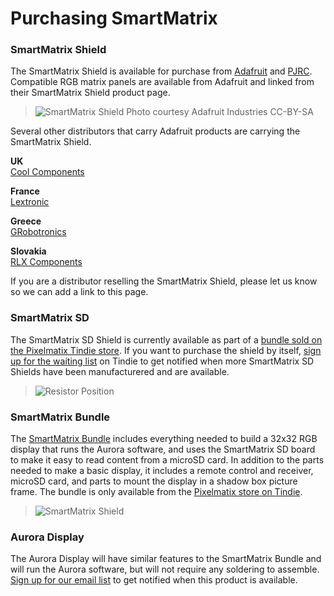 # Purchasing SmartMatrix

### SmartMatrix Shield

The SmartMatrix Shield is available for purchase from [Adafruit](https://www.adafruit.com/products/1902) and [PJRC](http://www.pjrc.com/store/smartmatrix_kit.html).  Compatible RGB matrix panels are available from Adafruit and linked from their SmartMatrix Shield product page.  
  
> ![SmartMatrix Shield](photos/Shop/AdafruitSmartMatrixKit.jpg)
> Photo courtesy Adafruit Industries CC-BY-SA
  
Several other distributors that carry Adafruit products are carrying the SmartMatrix Shield.  
  
**UK**  
[Cool Components](https://www.coolcomponents.co.uk/smartmatrix-shield-for-teensy-3-1.html)

**France**  
[Lextronic](http://www.lextronic.fr/P30184-module-smartmatrix-shield.html)
  
**Greece**  
[GRobotronics](http://grobotronics.com/smartmatrix-shield-for-teensy-3.1.html)

**Slovakia**  
[RLX Components](http://www.rlx.sk/sk/arm-freescale/2919-smartmatrix-shield-for-teensy-31-adafruit-1902.html)

If you are a distributor reselling the SmartMatrix Shield, please let us know so we can add a link to this page.  
  


### SmartMatrix SD

The SmartMatrix SD Shield is currently available as part of a [bundle sold on the Pixelmatix Tindie store](https://www.tindie.com/products/Pixelmatix/smartmatrix-sd-shield/).  If you want to purchase the shield by itself, [sign up for the waiting list](https://www.tindie.com/products/Pixelmatix/smartmatrix-sd-kit/) on Tindie to get notified when more SmartMatrix SD Shields have been manufacturered and are available.

> ![Resistor Position](photos/SdAssembly/01-IMG_6149.jpg)


### SmartMatrix Bundle

The [SmartMatrix Bundle](https://www.tindie.com/products/Pixelmatix/smartmatrix-sd-shield/) includes everything needed to build a 32x32 RGB display that runs the Aurora software, and uses the SmartMatrix SD board to make it easy to read content from a microSD card.  In addition to the parts needed to make a basic display, it includes a remote control and receiver, microSD card, and parts to mount the display in a shadow box picture frame.
The bundle is only available from the [Pixelmatix store on Tindie](https://www.tindie.com/products/Pixelmatix/smartmatrix-sd-shield/).

> ![SmartMatrix Shield](photos/Shop/SmartMatrixBundle.jpg)


### Aurora Display

The Aurora Display will have similar features to the SmartMatrix Bundle and will run the Aurora software, but will not require any soldering to assemble.  [Sign up for our email list](http://eepurl.com/UX2V5) to get notified when this product is available.


